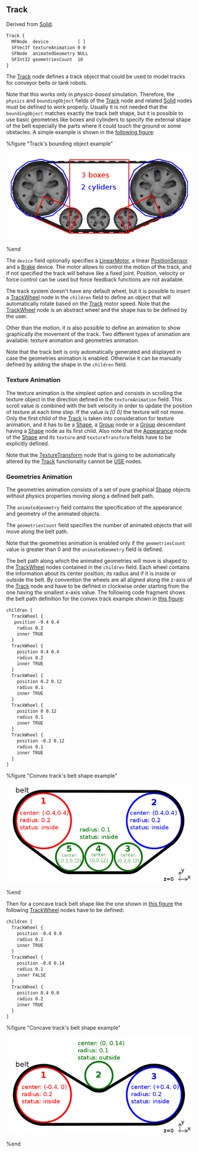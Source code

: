 ## Track

Derived from [Solid](solid.md).

```
Track {
  MFNode  device           [ ]
  SFVec3f textureAnimation 0 0
  SFNode  animatedGeometry NULL
  SFInt32 geometriesCount  10
}
```

The [Track](#track) node defines a track object that could be used to model
tracks for conveyor belts or tank robots.

Note that this works only in *physics-based* simulation. Therefore, the
`physics` and `boundingObject` fields of the [Track](#track) node and related
[Solid](solid.md) nodes must be defined to work properly.
Usually it is not needed that the `boundingObject` matches exactly the track belt shape,
but it is possible to use basic geometries like boxes and cylinders to specify the
external shape of the belt especially the parts where it could touch the ground or some obstacles.
A simple example is shown in the [following figure](#track_bounding_object-example):

%figure "Track's bounding object example"

![track_bounding_object.png](images/track_bounding_object.png)

%end

The `device` field optionally specifies a [LinearMotor](linearmotor.md), a
linear [PositionSensor](positionsensor.md) and a [Brake](brake.md) device. The
motor allows to control the motion of the track, and if not specified the track
will behave like a fixed joint. Position, velocity or force control can be used
but force feedback functions are not available.

The track system doesn't have any default wheel, but it is possible to insert a
[TrackWheel](trackwheel.md) node in the `children` field to define an object
that will automatically rotate based on the [Track](#track) motor speed.
Note that the [TrackWheel](trackwheel.md) node is an abstract wheel and the shape
has to be defined by the user.

Other than the motion, it is also possible to define an animation to show
graphically the movement of the track. Two different types of animation are
available: texture animation and geometries animation.

Note that the track belt is only automatically generated and displayed in case the
geometries animation is enabled.
Otherwise it can be manually defined by adding the shape in the `children` field.

### Texture Animation

The texture animation is the simplest option and consists in scrolling the
texture object in the direction defined in the `textureAnimation` field. This
scroll value is combined with the belt velocity in order to update the position
of texture at each time step. If the value is *[0 0]* the texture will not move.
Only the first child of the [Track](#track) is taken into consideration for
texture animation, and it has to be a [Shape](shape.md), a [Group](group.md)
node or a [Group](group.md) descendant having a [Shape](shape.md) node as its
first child. Also note that the [Appearance](appearance.md) node of the
[Shape](shape.md) and its `texture` and `textureTransform` fields have to be
explicitly defined.

Note that the [TextureTransform](texturetransform.md) node that is going to be automatically
altered by the [Track](#track) functionality cannot be [USE](def-and-use.md) nodes.

### Geometries Animation

The geometries animation consists of a set of pure graphical [Shape](shape.md)
objects without physics properties moving along a defined belt path.

The `animatedGeometry` field contains the specification of the appearance and
geometry of the animated objects.

The `geometriesCount` field specifies the number of animated objects that will
move along the belt path.

Note that the geometries animation is enabled only if the `geometriesCount` value
is greater than 0 and the `animatedGeometry` field is defined.

The belt path along which the animated geometries will move is shaped to the
[TrackWheel](trackwheel.md) nodes contained in the `children` field. Each wheel
contains the information about its center position, its radius and if it is
inside or outside the belt. By convention the wheels are all aligned along the
z-axis of the [Track](#track) node and have to be defined in clockwise order
starting from the one having the smallest x-axis value. The following code
fragment shows the belt path definition for the convex track example shown in
[this figure](#convex-track-s-belt-shape-example):

```
children [
  TrackWheel {
   position -0.4 0.4
    radius 0.2
    inner TRUE
  }
  TrackWheel {
    position 0.4 0.4
    radius 0.2
    inner TRUE
  }
  TrackWheel {
    position 0.2 0.12
    radius 0.1
    inner TRUE
  }
  TrackWheel {
    position 0 0.12
    radius 0.1
    inner TRUE
  }
  TrackWheel {
    position -0.2 0.12
    radius 0.1
    inner TRUE
  }
]
```

%figure "Convex track's belt shape example"

![track_belt_convex.png](images/track_belt_convex.png)

%end

Then for a concave track belt shape like the one shown in [this
figure](#concave-track-s-belt-shape-example) the following
[TrackWheel](trackwheel.md) nodes have to be defined:

```
children [
  TrackWheel {
    position -0.4 0.0
    radius 0.2
    inner TRUE
  }
  TrackWheel {
    position -0.0 0.14
    radius 0.1
    inner FALSE
  }
  TrackWheel {
    position 0.4 0.0
    radius 0.2
    inner TRUE
  }
]
```

%figure "Concave track's belt shape example"

![track_belt_concave.png](images/track_belt_concave.png)

%end
